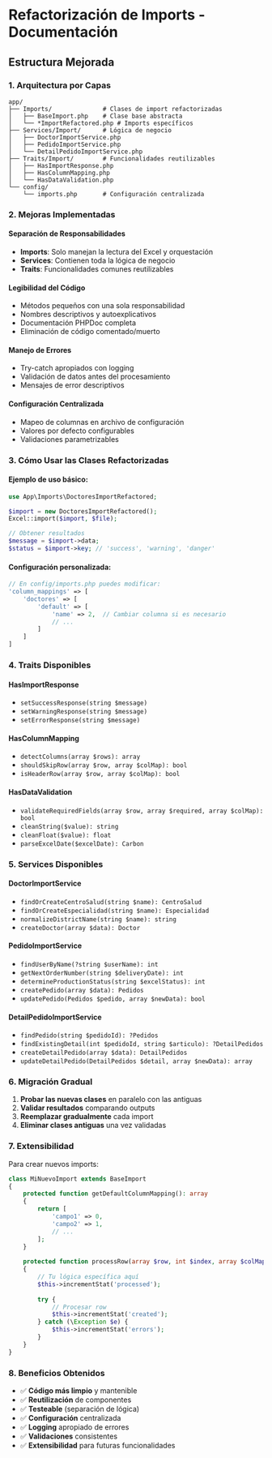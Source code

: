 # Refactorización de Imports - Documentación

## Estructura Mejorada

### 1. **Arquitectura por Capas**
```
app/
├── Imports/              # Clases de import refactorizadas
│   ├── BaseImport.php    # Clase base abstracta
│   └── *ImportRefactored.php # Imports específicos
├── Services/Import/      # Lógica de negocio
│   ├── DoctorImportService.php
│   ├── PedidoImportService.php
│   └── DetailPedidoImportService.php
├── Traits/Import/        # Funcionalidades reutilizables
│   ├── HasImportResponse.php
│   ├── HasColumnMapping.php
│   └── HasDataValidation.php
└── config/
    └── imports.php       # Configuración centralizada
```

### 2. **Mejoras Implementadas**

#### **Separación de Responsabilidades**
- **Imports**: Solo manejan la lectura del Excel y orquestación
- **Services**: Contienen toda la lógica de negocio
- **Traits**: Funcionalidades comunes reutilizables

#### **Legibilidad del Código**
- Métodos pequeños con una sola responsabilidad
- Nombres descriptivos y autoexplicativos
- Documentación PHPDoc completa
- Eliminación de código comentado/muerto

#### **Manejo de Errores**
- Try-catch apropiados con logging
- Validación de datos antes del procesamiento
- Mensajes de error descriptivos

#### **Configuración Centralizada**
- Mapeo de columnas en archivo de configuración
- Valores por defecto configurables
- Validaciones parametrizables

### 3. **Cómo Usar las Clases Refactorizadas**

#### **Ejemplo de uso básico:**
```php
use App\Imports\DoctoresImportRefactored;

$import = new DoctoresImportRefactored();
Excel::import($import, $file);

// Obtener resultados
$message = $import->data;
$status = $import->key; // 'success', 'warning', 'danger'
```

#### **Configuración personalizada:**
```php
// En config/imports.php puedes modificar:
'column_mappings' => [
    'doctores' => [
        'default' => [
            'name' => 2,  // Cambiar columna si es necesario
            // ...
        ]
    ]
]
```

### 4. **Traits Disponibles**

#### **HasImportResponse**
- `setSuccessResponse(string $message)`
- `setWarningResponse(string $message)`
- `setErrorResponse(string $message)`

#### **HasColumnMapping**
- `detectColumns(array $rows): array`
- `shouldSkipRow(array $row, array $colMap): bool`
- `isHeaderRow(array $row, array $colMap): bool`

#### **HasDataValidation**
- `validateRequiredFields(array $row, array $required, array $colMap): bool`
- `cleanString($value): string`
- `cleanFloat($value): float`
- `parseExcelDate($excelDate): Carbon`

### 5. **Services Disponibles**

#### **DoctorImportService**
- `findOrCreateCentroSalud(string $name): CentroSalud`
- `findOrCreateEspecialidad(string $name): Especialidad`
- `normalizeDistrictName(string $name): string`
- `createDoctor(array $data): Doctor`

#### **PedidoImportService**
- `findUserByName(?string $userName): int`
- `getNextOrderNumber(string $deliveryDate): int`
- `determineProductionStatus(string $excelStatus): int`
- `createPedido(array $data): Pedidos`
- `updatePedido(Pedidos $pedido, array $newData): bool`

#### **DetailPedidoImportService**
- `findPedido(string $pedidoId): ?Pedidos`
- `findExistingDetail(int $pedidoId, string $articulo): ?DetailPedidos`
- `createDetailPedido(array $data): DetailPedidos`
- `updateDetailPedido(DetailPedidos $detail, array $newData): array`

### 6. **Migración Gradual**

1. **Probar las nuevas clases** en paralelo con las antiguas
2. **Validar resultados** comparando outputs
3. **Reemplazar gradualmente** cada import
4. **Eliminar clases antiguas** una vez validadas

### 7. **Extensibilidad**

Para crear nuevos imports:

```php
class MiNuevoImport extends BaseImport
{
    protected function getDefaultColumnMapping(): array
    {
        return [
            'campo1' => 0,
            'campo2' => 1,
            // ...
        ];
    }
    
    protected function processRow(array $row, int $index, array $colMap): void
    {
        // Tu lógica específica aquí
        $this->incrementStat('processed');
        
        try {
            // Procesar row
            $this->incrementStat('created');
        } catch (\Exception $e) {
            $this->incrementStat('errors');
        }
    }
}
```

### 8. **Beneficios Obtenidos**

- ✅ **Código más limpio** y mantenible
- ✅ **Reutilización** de componentes
- ✅ **Testeable** (separación de lógica)
- ✅ **Configuración** centralizada
- ✅ **Logging** apropiado de errores
- ✅ **Validaciones** consistentes
- ✅ **Extensibilidad** para futuras funcionalidades

